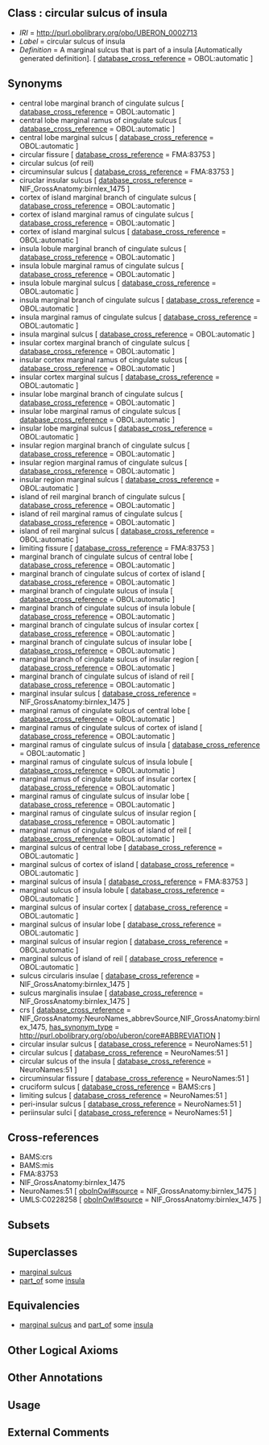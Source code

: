 
## Class : circular sulcus of insula

 * *IRI* = http://purl.obolibrary.org/obo/UBERON_0002713
 * *Label* = circular sulcus of insula
 * *Definition* = A marginal sulcus that is part of a insula [Automatically generated definition]. [ [database_cross_reference](../../ef/oboInOwl#hasDbXref.md) = OBOL:automatic ]

## Synonyms

 * central lobe marginal branch of cingulate sulcus [ [database_cross_reference](../../ef/oboInOwl#hasDbXref.md) = OBOL:automatic ]
 * central lobe marginal ramus of cingulate sulcus [ [database_cross_reference](../../ef/oboInOwl#hasDbXref.md) = OBOL:automatic ]
 * central lobe marginal sulcus [ [database_cross_reference](../../ef/oboInOwl#hasDbXref.md) = OBOL:automatic ]
 * circular fissure [ [database_cross_reference](../../ef/oboInOwl#hasDbXref.md) = FMA:83753 ]
 * circular sulcus (of reil)
 * circuminsular sulcus [ [database_cross_reference](../../ef/oboInOwl#hasDbXref.md) = FMA:83753 ]
 * ciruclar insular sulcus [ [database_cross_reference](../../ef/oboInOwl#hasDbXref.md) = NIF_GrossAnatomy:birnlex_1475 ]
 * cortex of island marginal branch of cingulate sulcus [ [database_cross_reference](../../ef/oboInOwl#hasDbXref.md) = OBOL:automatic ]
 * cortex of island marginal ramus of cingulate sulcus [ [database_cross_reference](../../ef/oboInOwl#hasDbXref.md) = OBOL:automatic ]
 * cortex of island marginal sulcus [ [database_cross_reference](../../ef/oboInOwl#hasDbXref.md) = OBOL:automatic ]
 * insula lobule marginal branch of cingulate sulcus [ [database_cross_reference](../../ef/oboInOwl#hasDbXref.md) = OBOL:automatic ]
 * insula lobule marginal ramus of cingulate sulcus [ [database_cross_reference](../../ef/oboInOwl#hasDbXref.md) = OBOL:automatic ]
 * insula lobule marginal sulcus [ [database_cross_reference](../../ef/oboInOwl#hasDbXref.md) = OBOL:automatic ]
 * insula marginal branch of cingulate sulcus [ [database_cross_reference](../../ef/oboInOwl#hasDbXref.md) = OBOL:automatic ]
 * insula marginal ramus of cingulate sulcus [ [database_cross_reference](../../ef/oboInOwl#hasDbXref.md) = OBOL:automatic ]
 * insula marginal sulcus [ [database_cross_reference](../../ef/oboInOwl#hasDbXref.md) = OBOL:automatic ]
 * insular cortex marginal branch of cingulate sulcus [ [database_cross_reference](../../ef/oboInOwl#hasDbXref.md) = OBOL:automatic ]
 * insular cortex marginal ramus of cingulate sulcus [ [database_cross_reference](../../ef/oboInOwl#hasDbXref.md) = OBOL:automatic ]
 * insular cortex marginal sulcus [ [database_cross_reference](../../ef/oboInOwl#hasDbXref.md) = OBOL:automatic ]
 * insular lobe marginal branch of cingulate sulcus [ [database_cross_reference](../../ef/oboInOwl#hasDbXref.md) = OBOL:automatic ]
 * insular lobe marginal ramus of cingulate sulcus [ [database_cross_reference](../../ef/oboInOwl#hasDbXref.md) = OBOL:automatic ]
 * insular lobe marginal sulcus [ [database_cross_reference](../../ef/oboInOwl#hasDbXref.md) = OBOL:automatic ]
 * insular region marginal branch of cingulate sulcus [ [database_cross_reference](../../ef/oboInOwl#hasDbXref.md) = OBOL:automatic ]
 * insular region marginal ramus of cingulate sulcus [ [database_cross_reference](../../ef/oboInOwl#hasDbXref.md) = OBOL:automatic ]
 * insular region marginal sulcus [ [database_cross_reference](../../ef/oboInOwl#hasDbXref.md) = OBOL:automatic ]
 * island of reil marginal branch of cingulate sulcus [ [database_cross_reference](../../ef/oboInOwl#hasDbXref.md) = OBOL:automatic ]
 * island of reil marginal ramus of cingulate sulcus [ [database_cross_reference](../../ef/oboInOwl#hasDbXref.md) = OBOL:automatic ]
 * island of reil marginal sulcus [ [database_cross_reference](../../ef/oboInOwl#hasDbXref.md) = OBOL:automatic ]
 * limiting fissure [ [database_cross_reference](../../ef/oboInOwl#hasDbXref.md) = FMA:83753 ]
 * marginal branch of cingulate sulcus of central lobe [ [database_cross_reference](../../ef/oboInOwl#hasDbXref.md) = OBOL:automatic ]
 * marginal branch of cingulate sulcus of cortex of island [ [database_cross_reference](../../ef/oboInOwl#hasDbXref.md) = OBOL:automatic ]
 * marginal branch of cingulate sulcus of insula [ [database_cross_reference](../../ef/oboInOwl#hasDbXref.md) = OBOL:automatic ]
 * marginal branch of cingulate sulcus of insula lobule [ [database_cross_reference](../../ef/oboInOwl#hasDbXref.md) = OBOL:automatic ]
 * marginal branch of cingulate sulcus of insular cortex [ [database_cross_reference](../../ef/oboInOwl#hasDbXref.md) = OBOL:automatic ]
 * marginal branch of cingulate sulcus of insular lobe [ [database_cross_reference](../../ef/oboInOwl#hasDbXref.md) = OBOL:automatic ]
 * marginal branch of cingulate sulcus of insular region [ [database_cross_reference](../../ef/oboInOwl#hasDbXref.md) = OBOL:automatic ]
 * marginal branch of cingulate sulcus of island of reil [ [database_cross_reference](../../ef/oboInOwl#hasDbXref.md) = OBOL:automatic ]
 * marginal insular sulcus [ [database_cross_reference](../../ef/oboInOwl#hasDbXref.md) = NIF_GrossAnatomy:birnlex_1475 ]
 * marginal ramus of cingulate sulcus of central lobe [ [database_cross_reference](../../ef/oboInOwl#hasDbXref.md) = OBOL:automatic ]
 * marginal ramus of cingulate sulcus of cortex of island [ [database_cross_reference](../../ef/oboInOwl#hasDbXref.md) = OBOL:automatic ]
 * marginal ramus of cingulate sulcus of insula [ [database_cross_reference](../../ef/oboInOwl#hasDbXref.md) = OBOL:automatic ]
 * marginal ramus of cingulate sulcus of insula lobule [ [database_cross_reference](../../ef/oboInOwl#hasDbXref.md) = OBOL:automatic ]
 * marginal ramus of cingulate sulcus of insular cortex [ [database_cross_reference](../../ef/oboInOwl#hasDbXref.md) = OBOL:automatic ]
 * marginal ramus of cingulate sulcus of insular lobe [ [database_cross_reference](../../ef/oboInOwl#hasDbXref.md) = OBOL:automatic ]
 * marginal ramus of cingulate sulcus of insular region [ [database_cross_reference](../../ef/oboInOwl#hasDbXref.md) = OBOL:automatic ]
 * marginal ramus of cingulate sulcus of island of reil [ [database_cross_reference](../../ef/oboInOwl#hasDbXref.md) = OBOL:automatic ]
 * marginal sulcus of central lobe [ [database_cross_reference](../../ef/oboInOwl#hasDbXref.md) = OBOL:automatic ]
 * marginal sulcus of cortex of island [ [database_cross_reference](../../ef/oboInOwl#hasDbXref.md) = OBOL:automatic ]
 * marginal sulcus of insula [ [database_cross_reference](../../ef/oboInOwl#hasDbXref.md) = FMA:83753 ]
 * marginal sulcus of insula lobule [ [database_cross_reference](../../ef/oboInOwl#hasDbXref.md) = OBOL:automatic ]
 * marginal sulcus of insular cortex [ [database_cross_reference](../../ef/oboInOwl#hasDbXref.md) = OBOL:automatic ]
 * marginal sulcus of insular lobe [ [database_cross_reference](../../ef/oboInOwl#hasDbXref.md) = OBOL:automatic ]
 * marginal sulcus of insular region [ [database_cross_reference](../../ef/oboInOwl#hasDbXref.md) = OBOL:automatic ]
 * marginal sulcus of island of reil [ [database_cross_reference](../../ef/oboInOwl#hasDbXref.md) = OBOL:automatic ]
 * sulcus circularis insulae [ [database_cross_reference](../../ef/oboInOwl#hasDbXref.md) = NIF_GrossAnatomy:birnlex_1475 ]
 * sulcus marginalis insulae [ [database_cross_reference](../../ef/oboInOwl#hasDbXref.md) = NIF_GrossAnatomy:birnlex_1475 ]
 * crs [ [database_cross_reference](../../ef/oboInOwl#hasDbXref.md) = NIF_GrossAnatomy:NeuroNames_abbrevSource,NIF_GrossAnatomy:birnlex_1475, [has_synonym_type](../../pe/oboInOwl#hasSynonymType.md) = http://purl.obolibrary.org/obo/uberon/core#ABBREVIATION ]
 * circular insular sulcus [ [database_cross_reference](../../ef/oboInOwl#hasDbXref.md) = NeuroNames:51 ]
 * circular sulcus [ [database_cross_reference](../../ef/oboInOwl#hasDbXref.md) = NeuroNames:51 ]
 * circular sulcus of the insula [ [database_cross_reference](../../ef/oboInOwl#hasDbXref.md) = NeuroNames:51 ]
 * circuminsular fissure [ [database_cross_reference](../../ef/oboInOwl#hasDbXref.md) = NeuroNames:51 ]
 * cruciform sulcus [ [database_cross_reference](../../ef/oboInOwl#hasDbXref.md) = BAMS:crs ]
 * limiting sulcus [ [database_cross_reference](../../ef/oboInOwl#hasDbXref.md) = NeuroNames:51 ]
 * peri-insular sulcus [ [database_cross_reference](../../ef/oboInOwl#hasDbXref.md) = NeuroNames:51 ]
 * periinsular sulci [ [database_cross_reference](../../ef/oboInOwl#hasDbXref.md) = NeuroNames:51 ]

## Cross-references

 * BAMS:crs
 * BAMS:mis
 * FMA:83753
 * NIF_GrossAnatomy:birnlex_1475
 * NeuroNames:51 [ [oboInOwl#source](../../ce/oboInOwl#source.md) = NIF_GrossAnatomy:birnlex_1475 ]
 * UMLS:C0228258 [ [oboInOwl#source](../../ce/oboInOwl#source.md) = NIF_GrossAnatomy:birnlex_1475 ]

## Subsets


## Superclasses

 * [marginal sulcus](../../UBERON/12/UBERON_0002912.md)
 * [part_of](../../BFO/50/BFO_0000050.md) some [insula](../../UBERON/22/UBERON_0002022.md)

## Equivalencies

 * [marginal sulcus](../../UBERON/12/UBERON_0002912.md) and [part_of](../../BFO/50/BFO_0000050.md) some [insula](../../UBERON/22/UBERON_0002022.md)

## Other Logical Axioms


## Other Annotations


## Usage


## External Comments

